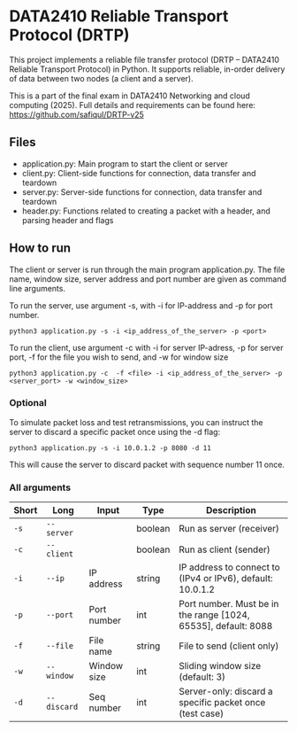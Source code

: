 # DATA2410 Reliable Transport Protocol (DRTP)

This project implements a reliable file transfer protocol (DRTP – DATA2410 Reliable Transport Protocol) in Python.
It supports reliable, in-order delivery of data between two nodes (a client and a server).

This is a part of the final exam in DATA2410 Networking and cloud computing (2025). 
Full details and requirements can be found here: https://github.com/safiqul/DRTP-v25


## Files
- application.py: Main program to start the client or server
- client.py: Client-side functions for connection, data transfer and teardown
- server.py: Server-side functions for connection, data transfer and teardown
- header.py: Functions related to creating a packet with a header, and parsing header and flags

## How to run
The client or server is run through the main program application.py. The file name, window size, server address and port number are given as command line arguments.

To run the server, use argument -s, with -i for IP-address and -p for port number. 

`python3 application.py -s -i <ip_address_of_the_server> -p <port>`

To run the client, use argument -c with -i for server IP-adress, -p for server port, -f for the file you wish to send, and -w for window size

`python3 application.py -c  -f <file> -i <ip_address_of_the_server> -p <server_port> -w <window_size>`

### Optional

To simulate packet loss and test retransmissions, you can instruct the server to discard a specific packet once using the -d flag:

`python3 application.py -s -i 10.0.1.2 -p 8080 -d 11`

This will cause the server to discard packet with sequence number 11 once.

### All arguments

| Short | Long        | Input       | Type    | Description                                                    |
| ----- | ----------- | ----------- | ------- |----------------------------------------------------------------|
| `-s`  | `--server`  |             | boolean | Run as server (receiver)                                       |
| `-c`  | `--client`  |             | boolean | Run as client (sender)                                         |
| `-i`  | `--ip`      | IP address  | string  | IP address to connect to (IPv4 or IPv6), default: 10.0.1.2             |
| `-p`  | `--port`    | Port number | int     | Port number. Must be in the range [1024, 65535], default: 8088 |
| `-f`  | `--file`    | File name   | string  | File to send (client only)                                     |
| `-w`  | `--window`  | Window size | int     | Sliding window size (default: 3)                               |
| `-d`  | `--discard` | Seq number  | int     | Server-only: discard a specific packet once (test case)        |
